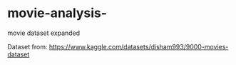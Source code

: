# movie-analysis-
movie dataset expanded

Dataset from: https://www.kaggle.com/datasets/disham993/9000-movies-dataset
